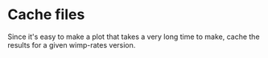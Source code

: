 # Cache files
Since it's easy to make a plot that takes a very long time to make, cache the results for a given wimp-rates version.
